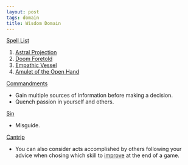 ```yaml
---
layout: post
tags: domain
title: Wisdom Domain
---
```


<ins>Spell List</ins>
1. [Astral Projection](/2020/11/13/astral-projection/)
1. [Doom Foretold](/2020/11/13/doom-foretold/)
1. [Empathic Vessel](/2020/11/13/empathic-vessel/)
1. [Amulet of the Open Hand](/2020/11/13/amulet-of-the-open-hand/)

<ins>Commandments</ins>
- Gain multiple sources of information before making a decision.
- Quench passion in yourself and others.

<ins>Sin</ins>
- Misguide.

<ins>Cantrip</ins>
- You can also consider acts accomplished by others following your advice when chosing which skill to [improve](/2020/11/10/extra-rules#heroism--scars) at the end of a game.
